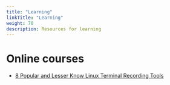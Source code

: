 ```yaml
---
title: "Learning"
linkTitle: "Learning"
weight: 70
description: Resources for learning
---
```


# Online courses
* [8 Popular and Lesser Know Linux Terminal Recording Tools](https://linoxide.com/linux-how-to/linux-terminal-recording-tools/)

